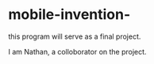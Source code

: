  
# mobile-invention-


this program will serve as a final project.

I am Nathan, a colloborator on the project.
